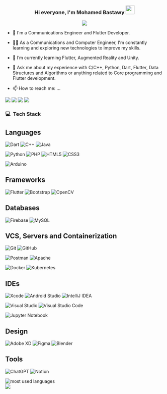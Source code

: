 <!-- <img width="250" align="right" src="https://c.tenor.com/_DOBjnGspYAAAAAM/code-coding.gif"> -->

<h3 align="center">
  Hi everyone, I'm Mohamed Bastawy
  <img src="https://media.giphy.com/media/hvRJCLFzcasrR4ia7z/giphy.gif" width="28">
</h3>

<!-- Typing SVG by DenverCoder1 - https://github.com/DenverCoder1/readme-typing-svg -->
<p align="center">
  <a href="https://github.com/DenverCoder1/readme-typing-svg"><img src="https://readme-typing-svg.herokuapp.com/?lines=Flutter%20Developer;and%20AR%20Developer;Always%20learning%20new%20things&font=Fira%20Code&center=true&width=440&height=45&color=f75c7e&vCenter=true&size=22"></a>
</p> 

- 🏢 I'm a Communications Engineer and Flutter Developer.

- 👨‍💻 As a Communications and Computer Engineer, I'm constantly learning and exploring new technologies to improve my skills.

- 🌱 I’m currently learning Flutter, Augmented Reality and Unity.

- 💬 Ask me about my experience with C/C++, Python, Dart, Flutter, Data Structures and Algorithms or anything related to Core programming and Flutter development.

<!-- - 👨‍💻 Check out my portfolio at https://yousef-dergham.netlify.app/ to see some of the projects I've worked on. -->

- 📫 How to reach me: ...

<a href="https://www.linkedin.com/in/mohamed-bastawy-19h10" target="_blank"><img src="https://img.shields.io/badge/linkedin-%230077B5.svg?style=for-the-badge&logo=linkedin&logoColor=white"/></a>
<a href="https://www.facebook.com/bastawii.mohamed/" target="_blank"><img src="https://img.shields.io/badge/Facebook-%231877F2.svg?style=for-the-badge&logo=Facebook&logoColor=white"/></a>
<a href="mailto:bastawiie@gmail.com" target="_blank"><img src="https://img.shields.io/badge/Gmail-D14836?style=for-the-badge&logo=gmail&logoColor=white"/></a>
<a href="https://drive.google.com/file/d/1PzQUwBiKaBEvGQrjvMxMClUXAedSRGX1/view?usp=share_link" target="_blank"><img src="https://img.shields.io/badge/My%20resume-EC1C24.svg?style=for-the-badge&logo=Adobe%20Acrobat%20Reader&logoColor=white"/></a>

### 💻 &nbsp;Tech Stack <!-- 🛠 -->

## Languages
![Dart](https://img.shields.io/badge/dart-%230175C2.svg?style=for-the-badge&logo=dart&logoColor=white)
![C++](https://img.shields.io/badge/c++-6698d3.svg?style=for-the-badge&logo=c%2B%2B&logoColor=white)
![Java](https://img.shields.io/badge/Java-ED8B00?style=for-the-badge&logo=openjdk&logoColor=white)

![Python](https://img.shields.io/badge/python-3670A0?style=for-the-badge&logo=python&logoColor=ffdd54)
![PHP](https://img.shields.io/badge/php-%23777BB4.svg?style=for-the-badge&logo=php&logoColor=white)
![HTML5](https://img.shields.io/badge/html5-%23E34F26.svg?style=for-the-badge&logo=html5&logoColor=white)
![CSS3](https://img.shields.io/badge/css3-%231572B6.svg?style=for-the-badge&logo=css3&logoColor=white)

![Arduino](https://img.shields.io/badge/-Arduino-00979D?style=for-the-badge&logo=Arduino&logoColor=white)

## Frameworks
![Flutter](https://img.shields.io/badge/Flutter-%2302569B.svg?style=for-the-badge&logo=Flutter&logoColor=white)
![Bootstrap](https://img.shields.io/badge/bootstrap-%238511FA.svg?style=for-the-badge&logo=bootstrap&logoColor=white)
![OpenCV](https://img.shields.io/badge/opencv-%23white.svg?style=for-the-badge&logo=opencv&logoColor=white)

## Databases
![Firebase](https://img.shields.io/badge/firebase-%23039BE5.svg?style=for-the-badge&logo=firebase)
![MySQL](https://img.shields.io/badge/mysql-%2300f.svg?style=for-the-badge&logo=mysql&logoColor=white)

## VCS, Servers and Containerization
![Git](https://img.shields.io/badge/git-%23F05033.svg?style=for-the-badge&logo=git&logoColor=white)
![GitHub](https://img.shields.io/badge/github-%23121011.svg?style=for-the-badge&logo=github&logoColor=white)

![Postman](https://img.shields.io/badge/Postman-FF6C37?style=for-the-badge&logo=postman&logoColor=white)
![Apache](https://img.shields.io/badge/apache-%23D42029.svg?style=for-the-badge&logo=apache&logoColor=white)

![Docker](https://img.shields.io/badge/docker-%230db7ed.svg?style=for-the-badge&logo=docker&logoColor=white)
![Kubernetes](https://img.shields.io/badge/kubernetes-%23326ce5.svg?style=for-the-badge&logo=kubernetes&logoColor=white)

## IDEs
![Xcode](https://img.shields.io/badge/Xcode-007ACC?style=for-the-badge&logo=Xcode&logoColor=white)
![Android Studio](https://img.shields.io/badge/Android%20Studio-3DDC84.svg?style=for-the-badge&logo=android-studio&logoColor=white)
![IntelliJ IDEA](https://img.shields.io/badge/IntelliJIDEA-000000.svg?style=for-the-badge&logo=intellij-idea&logoColor=white)

![Visual Studio](https://img.shields.io/badge/Visual%20Studio-5C2D91.svg?style=for-the-badge&logo=visual-studio&logoColor=white)
![Visual Studio Code](https://img.shields.io/badge/Visual%20Studio%20Code-0078d7.svg?style=for-the-badge&logo=visual-studio-code&logoColor=white)

![Jupyter Notebook](https://img.shields.io/badge/jupyter-%23FA0F00.svg?style=for-the-badge&logo=jupyter&logoColor=white)

## Design
![Adobe XD](https://img.shields.io/badge/Adobe%20XD-470137?style=for-the-badge&logo=Adobe%20XD&logoColor=#FF61F6)
![Figma](https://img.shields.io/badge/figma-%23F24E1E.svg?style=for-the-badge&logo=figma&logoColor=white)
![Blender](https://img.shields.io/badge/blender-%23F5792A.svg?style=for-the-badge&logo=blender&logoColor=white)

## Tools
![ChatGPT](https://img.shields.io/badge/chatGPT-74aa9c?style=for-the-badge&logo=openai&logoColor=white)
![Notion](https://img.shields.io/badge/Notion-%23000000.svg?style=for-the-badge&logo=notion&logoColor=white)

<img align="left" src="https://github-readme-stats.vercel.app/api/top-langs?username=bstawy&show_icons=true&locale=en&layout=compact&theme=radical" alt="most used languages" />
<br>
<a href="https://komarev.com/ghpvc/?username=bstawy&style=for-the-badge">
    <img src="https://komarev.com/ghpvc/?username=bstawy&style=for-the-badge">
</a>

<!--
- 🔭 I’m currently working on ...
- 🌱 I’m currently learning ...
- 👯 I’m looking to collaborate on ...
- 🤔 I’m looking for help with ...
- 💬 Ask me about ...
- 📫 How to reach me: ...
- 😄 Pronouns: ...
- ⚡ Fun fact: ...
-->
